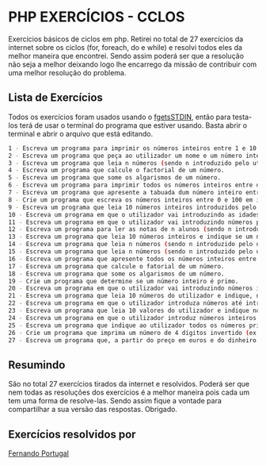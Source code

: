 # PHP EXERCÍCIOS - CCLOS
Exercícios básicos de ciclos em php. Retirei no total de 27 exercícios da internet sobre os ciclos (for, foreach, do e while) e resolvi todos eles da melhor maneira que encontrei. Sendo assim poderá ser que a resolução não seja a melhor deixando logo lhe encarrego da missão de contribuir com uma melhor resolução do problema. 

## Lista de Exercícios

Todos os exercícios foram usados usando o [fgetsSTDIN](https://www.geeksforgeeks.org/fgets-gets-c-language/), então para testa-los terá de usar o terminal do programa que estiver usando. Basta abrir o terminal e abrir o arquivo que está editando.

```bash
1 - Escreva um programa para imprimir os números inteiros entre 1 e 10 na mesma linha, primeiro em ordem crescente e depois em ordem decrescente.
2 - Escreva um programa que peça ao utilizador um nome e um número inteiro (entre 1 e 20). Deverá mostrar esse nome um número de vezes igual a esse valor inteiro.
3 - Escreva um programa que leia n números (sendo n introduzido pelo utilizador) e indique se os números são todos iguais.
4 - Escreva um programa que calcule o factorial de um número.
5 - Escreva um programa que some os algarismos de um número.
6 - Escreva um programa para imprimir todos os números inteiros entre dois valores introduzidos pelo utilizador. O programa deverá verificar qual dos dois valores é o maior.
7 - Escreva um programa que apresente a tabuada dum número inteiro entre 1 e 9 dado pelo utilizador. Se o número estiver fora dessa gama, o programa deverá dar uma mensagem.
8 - Crie um programa que escreva os números inteiros entre 0 e 100 em intervalos (incremento) dados pelo utilizador. O intervalo deverá ser um número entre 1 e 10. (Por exemplo, com intervalos de 4).
9 - Escreva um programa que leia 10 números inteiros introduzidos pelo utilizador e indique o máximo, a média, o mínimo e a soma dos valores.
10 - Escreva um programa em que o utilizador vai introduzindo as idades dos alunos de uma determinada turma até ser introduzido o número -1. No fim deverá indicar o número de alunos e a média de idades. O programa deverá garantir que apenas são introduzidos números positivos (com a exceção do -1 final).
11 - Escreva um programa em que o utilizador vai introduzindo números positivos até ser introduzido o valor 0 (zero). No fim o programa indicará a percentagem de números pares introduzidos.
12 - Escreva um programa para ler as notas de n alunos (sendo n introduzido pelo utilizador). As notas deverão estar entre 1 e 5. O programa deverá contar quantos alunos tiveram cada uma das notas possíveis.
13 - Escreva um programa que leia 10 números inteiros e indique se um número é igual ao anterior. No final deverá indicar quantos números introduzidos são iguais ao anterior.
14 - Escreva um programa que leia n números (sendo n introduzido pelo utilizador) e indique se os números são todos iguais.
15 - Escreva um programa que leia n números (sendo n introduzido pelo utilizador) e indique se os números são todos pares, se são todos ímpares ou se há ambos os tipos.
16 - Escreva um programa que apresente todos os números inteiros entre dois números reais introduzidos pelo utilizador.
17 - Escreva um programa que calcule o fatorial de um número.
18 - Escreva um programa que some os algarismos de um número.
19 - Crie um programa que determine se um número inteiro é primo.
20 - Escreva um programa em que o utilizador vai introduzindo números inteiros positivos até o número introduzido ser um número primo.
21 - Escreva um programa que leia 10 números do utilizador e indique, no fim, quantos números são primos, quantos são pares e quantos são divisíveis por 3.
22 - Escreva um programa em que o utilizador introduza números até introduzir um número par seguido de um número ímpar.
23 - Escreva um programa que leia 10 valores do utilizador e indique no fim se foi introduzido algum número divisível por 7.
24 - Escreva um programa em que o utilizador introduz números inteiros até introduzir um número em que a soma dos algarismos seja superior a 20.
25 - Escreva um programa que indique ao utilizador todos os números primos entre dois números inteiros introduzidos pelo utilizador.
26 - Crie um programa que imprima um número de 4 dígitos invertido (ex. 4536 -> 6354).
27 - Escreva um programa que, a partir do preço em euros e do dinheiro entregue, apresente o troco usando o menor número possível de moedas.
```


## Resumindo
São no total 27 exercícios tirados da internet e resolvidos. Poderá ser que nem todas as resoluções dos exercícios é a melhor maneira pois cada um tem uma forma de resolve-las. Sendo assim fique a vontade para compartilhar a sua versão das respostas. Obrigado.

## Exercícios resolvidos por
[Fernando Portugal](https://www.fernandoportugal.com)